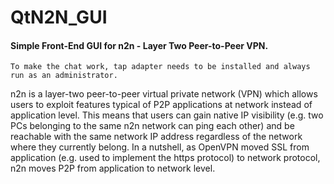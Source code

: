 # QtN2N_GUI

#### Simple Front-End GUI for n2n - Layer Two Peer-to-Peer VPN.

    To make the chat work, tap adapter needs to be installed and always run as an administrator.


n2n is a layer-two peer-to-peer virtual private network (VPN) which allows users to exploit features typical of P2P applications at network instead of application level. This means that users can gain native IP visibility (e.g. two PCs belonging to the same n2n network can ping each other) and be reachable with the same network IP address regardless of the network where they currently belong. In a nutshell, as OpenVPN moved SSL from application (e.g. used to implement the https protocol) to network protocol, n2n moves P2P from application to network level.
